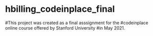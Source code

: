 # hbilling_codeinplace_final
#This project was created as a final asssignment for the 
#codeinplace online course offered by Stanford University
#in May 2021.

